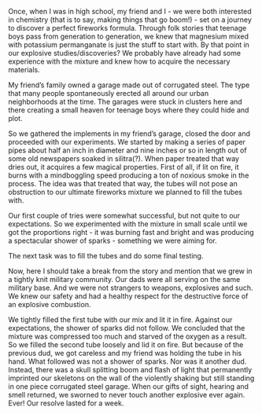 Once, when I was in high school, my friend and I - we were both interested in chemistry (that is to say, making things that go boom!) - set on a journey to discover a perfect fireworks formula. Through folk stories that teenage boys pass from generation to generation, we knew that magnesium mixed with potassium permanganate is just the stuff to start with. By that point in our explosive studies/discoveries? We probably have already had some experience with the mixture and knew how to acquire the necessary materials.

My friend’s family owned a garage made out of corrugated steel. The type that many people spontaneously erected all around our urban neighborhoods at the time. The garages were stuck in clusters here and there creating a small heaven for teenage boys where they could hide and plot.

So we gathered the implements in my friend’s garage, closed the door and proceeded with our experiments. We started by making a series of paper pipes about half an inch in diameter and nine inches or so in length out of some old newspapers soaked in silitra(?). When paper treated that way dries out, it acquires a few magical properties. First of all, if lit on fire, it burns with a mindboggling speed producing a ton of noxious smoke in the process. The idea was that treated that way, the tubes will not pose an obstruction to our ultimate fireworks mixture we planned to fill the tubes with.

Our first couple of tries were somewhat successful, but not quite to our expectations. So we experimented with the mixture in small scale until we got the proportions right - it was burning fast and bright and was producing a spectacular shower of sparks - something we were aiming for.

The next task was to fill the tubes and do some final testing.

Now, here I should take a break from the story and mention that we grew in a tightly knit military community. Our dads were all serving on the same military base. And we were not strangers to weapons, explosives and such. We knew our safety and had a healthy respect for the destructive force of an explosive combustion.

We tightly filled the first tube with our mix and lit it in fire. Against our expectations, the shower of sparks did not follow. We concluded that the mixture was compressed too much and starved of the oxygen as a result. So we filled the second tube loosely and lid it on fire. But because of the previous dud, we got careless and my friend was holding the tube in his hand. What followed was not a shower of sparks. Nor was it another dud. Instead, there was a skull splitting boom and flash of light that permanently imprinted our skeletons on the wall of the violently shaking but still standing in one piece corrugated steel garage. When our gifts of sight, hearing and smell returned, we sworned to never touch another explosive ever again. Ever! Our resolve lasted for a week.
